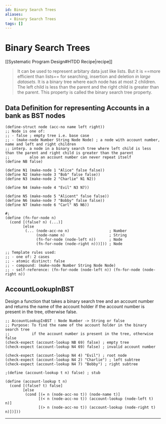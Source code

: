 ```yaml
---
id: Binary Search Trees
aliases:
  - Binary Search Trees
tags: []
---
```


# Binary Search Trees
[[Systematic Program Design#HTDD Recipe|recipe]]
> It can be used to represent arbitary data just like lists. But it is ==more efficient than lists== for searching, insertion and deletion *in large datasets*.
> It is a binary tree where each node has at most 2 children. The left child is less than the parent and the right child is greater than the parent. This property is called the binary search tree property.

## Data Definition for representing Accounts in a bank as BST nodes
```racket
(define-struct node (acc-no name left right))
;; Node is one of:
;; - false ; empty tree i.e. base case
;; - (make-node Number String Node Node) ; a node with account number, name and left and right children
;; interp. a node in a binary search tree where left child is less than the parent and right child is greater than the parent
;;         also an account number can never repeat itself
(define NB false)

(define N1 (make-node 1 "Alice" false false))
(define N2 (make-node 3 "Bob" false false))
(define N3 (make-node 2 "Charlie" N1 N2))

(define N4 (make-node 4 "Evil" N3 N7))

(define N5 (make-node 5 "Alicent" false false))
(define N6 (make-node 7 "Bobby" false false))
(define N7 (make-node 6 "Carl" N5 N6))

#;
(define (fn-for-node n)
  (cond [(false? n) (...)]
        [else
         (... (node-acc-no n)                  ; Number
              (node-name n)                    ; String
              (fn-for-node (node-left n))      ; Node
              (fn-for-node (node-right n)))])) ; Node

;; Template rules used:
;; - one of: 2 cases
;; - atomic distinct: false
;; - compound: (make-node Number String Node Node)
;; - self-reference: (fn-for-node (node-left n)) (fn-for-node (node-right n))
```

## AccountLookupInBST
Design a function that takes a binary search tree and an account number and returns the name of the account holder if the account number is present in the tree, otherwise false.

```racket
;; AccountLookupInBST : Node Number -> String or false
;; Purpose: To find the name of the account holder in the binary search tree
;;          if the account number is present in the tree, otherwise false
(check-expect (account-lookup NB 69) false) ; empty tree
(check-expect (account-lookup N4 69) false) ; invalid account number

(check-expect (account-lookup N4 4) "Evil") ; root node
(check-expect (account-lookup N4 2) "Charlie") ; left subtree
(check-expect (account-lookup N4 7) "Bobby") ; right subtree

;(define (account-lookup t n) false) ; stub

(define (account-lookup t n)
  (cond [(false? t) false]
        [else
         (cond [(= n (node-acc-no t)) (node-name t)]
               [(< n (node-acc-no t)) (account-lookup (node-left t) n)]
               [(> n (node-acc-no t)) (account-lookup (node-right t) n)])]))
```


---
